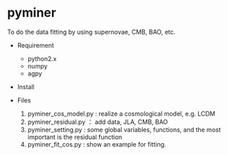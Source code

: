 # pyminer
To do the data fitting by using supernovae, CMB, BAO, etc.


+ Requirement
  - python2.x 
  - numpy
  - agpy

+ Install

+ Files

  1. pyminer_cos_model.py : realize a cosmological model, e.g. LCDM
  2. pyminer_residual.py ： add data, JLA, CMB, BAO
  3. pyminer_setting.py : some global variables, functions, and the most important is the residual function
  4. pyminer_fit_cos.py : show an example for fitting.
